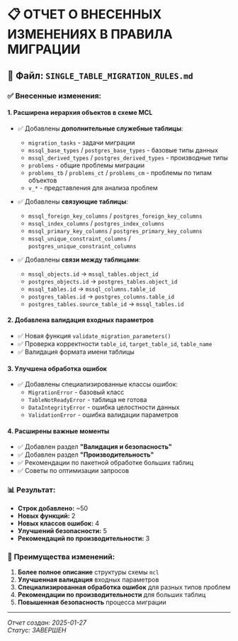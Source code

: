 # 📋 ОТЧЕТ О ВНЕСЕННЫХ ИЗМЕНЕНИЯХ В ПРАВИЛА МИГРАЦИИ

## 🎯 Файл: `SINGLE_TABLE_MIGRATION_RULES.md`

### ✅ **Внесенные изменения:**

#### 1. **Расширена иерархия объектов в схеме MCL**
- ✅ Добавлены **дополнительные служебные таблицы**:
  - `migration_tasks` - задачи миграции
  - `mssql_base_types` / `postgres_base_types` - базовые типы данных
  - `mssql_derived_types` / `postgres_derived_types` - производные типы
  - `problems` - общие проблемы миграции
  - `problems_tb` / `problems_ct` / `problems_cm` - проблемы по типам объектов
  - `v_*` - представления для анализа проблем

- ✅ Добавлены **связующие таблицы**:
  - `mssql_foreign_key_columns` / `postgres_foreign_key_columns`
  - `mssql_index_columns` / `postgres_index_columns`
  - `mssql_primary_key_columns` / `postgres_primary_key_columns`
  - `mssql_unique_constraint_columns` / `postgres_unique_constraint_columns`

- ✅ Добавлены **связи между таблицами**:
  - `mssql_objects.id` → `mssql_tables.object_id`
  - `postgres_objects.id` → `postgres_tables.object_id`
  - `mssql_tables.id` → `mssql_columns.table_id`
  - `postgres_tables.id` → `postgres_columns.table_id`
  - `postgres_tables.source_table_id` → `mssql_tables.id`

#### 2. **Добавлена валидация входных параметров**
- ✅ Новая функция `validate_migration_parameters()`
- ✅ Проверка корректности `table_id`, `target_table_id`, `table_name`
- ✅ Валидация формата имени таблицы

#### 3. **Улучшена обработка ошибок**
- ✅ Добавлены специализированные классы ошибок:
  - `MigrationError` - базовый класс
  - `TableNotReadyError` - таблица не готова
  - `DataIntegrityError` - ошибка целостности данных
  - `ValidationError` - ошибка валидации параметров

#### 4. **Расширены важные моменты**
- ✅ Добавлен раздел **"Валидация и безопасность"**
- ✅ Добавлен раздел **"Производительность"**
- ✅ Рекомендации по пакетной обработке больших таблиц
- ✅ Советы по оптимизации запросов

### 📊 **Результат:**
- **Строк добавлено:** ~50
- **Новых функций:** 2
- **Новых классов ошибок:** 4
- **Улучшений безопасности:** 5
- **Рекомендаций по производительности:** 3

### 🎯 **Преимущества изменений:**
1. **Более полное описание** структуры схемы `mcl`
2. **Улучшенная валидация** входных параметров
3. **Специализированная обработка ошибок** для разных типов проблем
4. **Рекомендации по производительности** для больших таблиц
5. **Повышенная безопасность** процесса миграции

---
*Отчет создан: 2025-01-27*  
*Статус: ЗАВЕРШЕН*